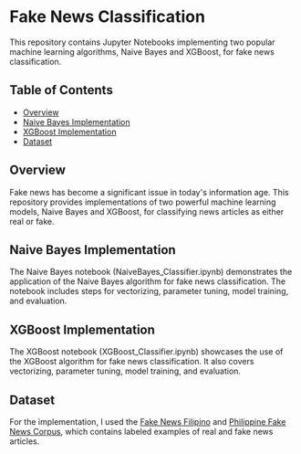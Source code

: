 # Fake News Classification

This repository contains Jupyter Notebooks implementing two popular machine learning algorithms, Naive Bayes and XGBoost, for fake news classification.

## Table of Contents
- [Overview](#overview)
- [Naive Bayes Implementation](#naive-bayes-implementation)
- [XGBoost Implementation](#xgboost-implementation)
- [Dataset](#dataset)

## Overview

Fake news has become a significant issue in today's information age. This repository provides implementations of two powerful machine learning models, Naive Bayes and XGBoost, for classifying news articles as either real or fake.

## Naive Bayes Implementation

The Naive Bayes notebook (NaiveBayes_Classifier.ipynb) demonstrates the application of the Naive Bayes algorithm for fake news classification. The notebook includes steps for vectorizing, parameter tuning, model training, and evaluation.

## XGBoost Implementation

The XGBoost notebook (XGBoost_Classifier.ipynb) showcases the use of the XGBoost algorithm for fake news classification. It also covers vectorizing, parameter tuning, model training, and evaluation.

## Dataset

For the implementation, I used the [Fake News Filipino](https://github.com/jcblaisecruz02/Tagalog-fake-news) and [Philippine Fake News Corpus](https://github.com/aaroncarlfernandez/Philippine-Fake-News-Corpus), which contains labeled examples of real and fake news articles.
